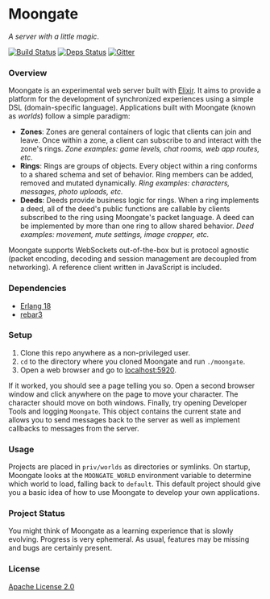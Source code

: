 # Moongate

_A server with a little magic_.

[![Build Status](https://travis-ci.org/supernintendo/moongate.svg?branch=master)](https://travis-ci.org/supernintendo/moongate)
[![Deps Status](https://beta.hexfaktor.org/badge/all/github/supernintendo/moongate.svg)](https://beta.hexfaktor.org/github/supernintendo/moongate)
[![Gitter](https://badges.gitter.im/supernintendo/moongate.svg)](https://gitter.im/supernintendo/moongate?utm_source=badge&utm_medium=badge&utm_campaign=pr-badge)

### Overview ###

Moongate is an experimental web server built with [Elixir](http://elixir-lang.org/). It aims to provide a platform for the development of synchronized experiences using a simple DSL (domain-specific language). Applications built with Moongate (known as _worlds_) follow a simple paradigm:

- **Zones**: Zones are general containers of logic that clients can join and leave. Once within a zone, a client can subscribe to and interact with the zone's rings. _Zone examples: game levels, chat rooms, web app routes, etc._<br>
- **Rings**: Rings are groups of objects. Every object within a ring conforms to a shared schema and set of behavior. Ring members can be added, removed and mutated dynamically. _Ring examples: characters, messages, photo uploads, etc._<br>
- **Deeds**: Deeds provide business logic for rings. When a ring implements a deed, all of the deed's public functions are callable by clients subscribed to the ring using Moongate's packet language. A deed can be implemented by more than one ring to allow shared behavior. _Deed examples: movement, mute settings, image cropper, etc._

Moongate supports WebSockets out-of-the-box but is protocol agnostic (packet encoding, decoding and session management are decoupled from networking). A reference client written in JavaScript is included. 

### Dependencies ###

* [Erlang 18](https://www.erlang.org/downloads/18.0)
* [rebar3](https://www.rebar3.org/)

### Setup ###

1. Clone this repo anywhere as a non-privileged user.
2. `cd` to the directory where you cloned Moongate and run `./moongate`.
3. Open a web browser and go to [localhost:5920](http://localhost:5920/).

If it worked, you should see a page telling you so. Open a second browser window and click anywhere on the page to move your character. The character should move on both windows. Finally, try opening Developer Tools and logging `Moongate`. This object contains the current state and allows you to send messages back to the server as well as implement callbacks to messages from the server.

### Usage ###

Projects are placed in `priv/worlds` as directories or symlinks. On startup, Moongate looks at the `MOONGATE_WORLD` environment variable to determine which world to load, falling back to `default`. This default project should give you a basic idea of how to use Moongate to develop your own applications.

### Project Status ###

You might think of Moongate as a learning experience that is slowly evolving. Progress is very ephemeral. As usual, features may be missing and bugs are certainly present.

### License ###

[Apache License 2.0](LICENSE.md)
